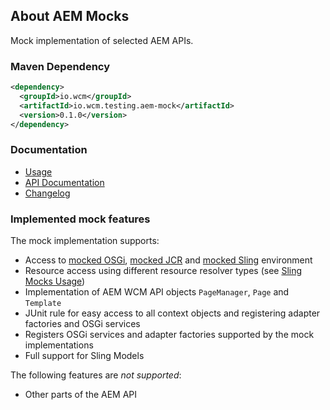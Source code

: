 ## About AEM Mocks

Mock implementation of selected AEM APIs.

### Maven Dependency

```xml
<dependency>
  <groupId>io.wcm</groupId>
  <artifactId>io.wcm.testing.aem-mock</artifactId>
  <version>0.1.0</version>
</dependency>
```

### Documentation

* [Usage](usage.html)
* [API Documentation](apidocs/)
* [Changelog](changes-report.html)

### Implemented mock features

The mock implementation supports:

* Access to [mocked OSGi][osgi-mock], [mocked JCR][jcr-mock] and [mocked Sling][sling-mock] environment
* Resource access using different resource resolver types (see [Sling Mocks Usage][sling-mock-usage])
* Implementation of AEM WCM API objects `PageManager`, `Page` and `Template`
* JUnit rule for easy access to all context objects and registering adapter factories and OSGi services
* Registers OSGi services and adapter factories supported by the mock implementations
* Full support for Sling Models

The following features are *not supported*:

* Other parts of the AEM API


[osgi-mock]: http://wcm.io/testing/osgi-mock/
[jcr-mock]: http://wcm.io/testing/jcr-mock/
[sling-mock]: http://wcm.io/testing/sling-mock/
[sling-mock-usage]: http://wcm.io/testing/sling-mock/usage-mocks.html
